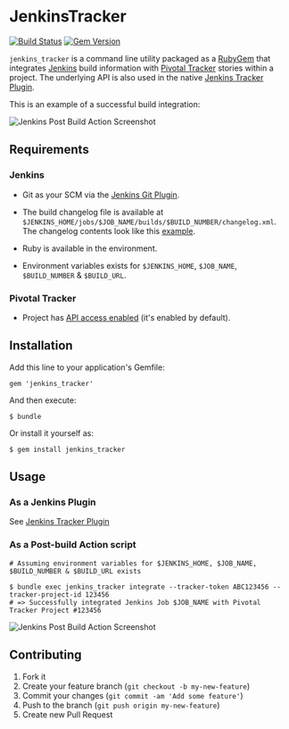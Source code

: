 # JenkinsTracker

[![Build Status](https://travis-ci.org/prashantrajan/jenkins_tracker.png?branch=master)](https://travis-ci.org/prashantrajan/jenkins_tracker)
[![Gem Version](https://badge.fury.io/rb/jenkins_tracker.png)](http://badge.fury.io/rb/jenkins_tracker)

`jenkins_tracker` is a command line utility packaged as a [RubyGem](https://rubygems.org/gems/jenkins_tracker) that
integrates [Jenkins](http://jenkins-ci.org/) build information with [Pivotal Tracker](https://www.pivotaltracker.com) stories within a project.
The underlying API is also used in the native [Jenkins Tracker Plugin](https://github.com/prashantrajan/jenkins-tracker-plugin).

This is an example of a successful build integration:

![Jenkins Post Build Action Screenshot](https://raw.github.com/prashantrajan/static_assets/master/jenkins_tracker/images/tracker_comment_2.jpg)


## Requirements

### Jenkins

* Git as your SCM via the [Jenkins Git Plugin](https://wiki.jenkins-ci.org/display/JENKINS/Git+Plugin).

* The build changelog file is available at `$JENKINS_HOME/jobs/$JOB_NAME/builds/$BUILD_NUMBER/changelog.xml`.
  The changelog contents look like this [example](https://github.com/prashantrajan/jenkins_tracker/blob/master/spec/fixtures/git_changelog.txt).

* Ruby is available in the environment.

* Environment variables exists for `$JENKINS_HOME`, `$JOB_NAME`, `$BUILD_NUMBER` & `$BUILD_URL`.

### Pivotal Tracker

* Project has [API access enabled](https://www.pivotaltracker.com/help/api) (it's enabled by default).


## Installation

Add this line to your application's Gemfile:

    gem 'jenkins_tracker'

And then execute:

    $ bundle

Or install it yourself as:

    $ gem install jenkins_tracker


## Usage

### As a Jenkins Plugin

See [Jenkins Tracker Plugin](https://github.com/prashantrajan/jenkins-tracker-plugin)

### As a Post-build Action script

    # Assuming environment variables for $JENKINS_HOME, $JOB_NAME, $BUILD_NUMBER & $BUILD_URL exists

    $ bundle exec jenkins_tracker integrate --tracker-token ABC123456 --tracker-project-id 123456
    # => Successfully integrated Jenkins Job $JOB_NAME with Pivotal Tracker Project #123456

![Jenkins Post Build Action Screenshot](https://raw.github.com/prashantrajan/static_assets/master/jenkins_tracker/images/jenkins_post_build_action_2.jpg)


## Contributing

1. Fork it
2. Create your feature branch (`git checkout -b my-new-feature`)
3. Commit your changes (`git commit -am 'Add some feature'`)
4. Push to the branch (`git push origin my-new-feature`)
5. Create new Pull Request
